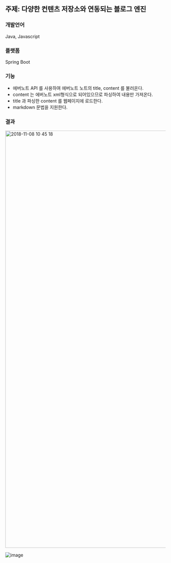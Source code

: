 ## 주제: 다양한 컨텐츠 저장소와 연동되는 블로그 엔진

### 개발언어

Java, Javascript

### 플랫폼

Spring Boot

### 기능
- 에버노트  API 를 사용하여 에버노트 노트의 title, content 를 불러온다.
- content 는 에버노트 xml형식으로 되어있으므로 파싱하여 내용만 가져온다.
- title 과 파싱한 content 를 웹페이지에 로드한다.
- markdown 문법을 지원한다.


### 결과

<img width="1309" alt="2018-11-08 10 45 18" src="https://user-images.githubusercontent.com/19392136/48202684-ecb38900-e3a8-11e8-8c1b-f52287219a07.png">

![image](https://user-images.githubusercontent.com/19392136/47654564-6a6bdd80-dbce-11e8-9870-f0b74c297137.png)
